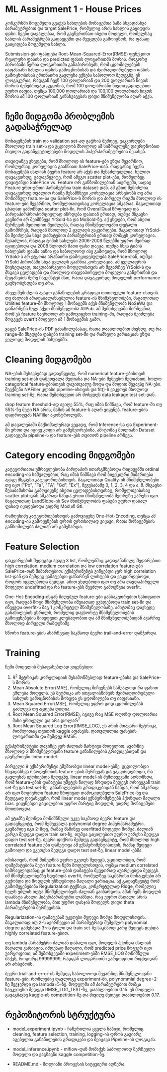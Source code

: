 # ML Assignment 1 - House Prices

კონკურსში მოცემული გვაქვს სახლების მონაცემთა ბაზა სხვადასხვა პარამეტრებით და target SalePrice, რომელიც არის სახლის გაყიდვის ფასი. ჩვენი დავალებაა, რომ გავწვრთნათ ისეთი მოდელი, რომელსაც სახლის პარამეტრებს გადავცემთ და შეეცდება გამოიცნოს, რა ფასად გაიყიდება მოცემული სახლი.

Submission-ები ფასდება Root-Mean-Squared-Error(RMSE) ფუნქციით რეალური ფასისა და predicted ფასის ლოგარითმს შორის. როგორც პირობაში წერია ლოგარითმი განაპირობებს, რომ ცდომილებებს იაფასიანი სახლის ფასის გამოცნობისას და ძვირადღირებული ფასის გამოცნობისას ერთნაირი გავლენა ექნება საბოლოო შედეგზე. ეს ლოგიკურია, რადგან ჩვენ 100 დოლარიან და 200 დოლარიან ნივთს შორის ბუნებრივად გვგონია, რომ 100 დოლარიანი ნივთი გაცილებით უფრო იაფია. თუმცა 100,000 დოლარიან და 100,100 დოლარიან ნივთს შორის ამ 100 დოლარიან განსხვავებას დიდი მნიშვნელობა აღარ აქვს.

# ჩემი მიდგომა პრობლემის გადასაჭრელად

მონაცემების train და validation set-ად გაჭრის შემდეგ, ვაკვირდები მხოლოდ train set-ს და ვცდილობ მხოლოდ ამ სიმრავლეზე დაყრდნობით მივიღო გადაწყვეტილებები მოდელის ჰიპერპარამეტრების შესახებ.

თავიდანვე ვხვდები, რომ მხოლოდ ის feature-ები უნდა შევარჩიო, რომლებსაც კორელაცია გააჩნიათ SalePrice-თან. რადგანაც ჩვენს მონაცემებს ძალიან ბევრი feature არ აქვს და შესაძლებელია, ხელით დავაკვირდე, გადავწყვიტე, რომ ამეგო scatter plot-ები, რომელზეც დავიტანდი SalePrice vs. Feature ორ განზომილებიან სივრცეში, სადაც Feature ერთ-ერთი პარამეტრია train dataset-დან. ამ გზით შემიძლია დავაკვირდე თვალით რაიმე შესამჩნევი კორელაცია არსებობს თუ არა მონიშნულ feature-სა და SalePrice-ს შორის და პირველ რიგში მხოლოდ ის feature-ები შევარჩიო, რომელთათვისაც კორელაცია აშკარაა. მაგალითად ცხადად გამოჩნდა scatter plot-ში, რომ OverallQual წრფივად და პირდაპირპროპორციულად იზრდება ფასთან ერთად, თუმცა მსგავსი კავშირი არ შეიმჩნევა YrSold-სა და MoSold-ზე. აქ ვხდები, რომ ასეთი შერჩევის მეთოდით შეიძლება, რაღაც მნიშვნელოვანი დეტალი გამომრჩეს, რადგან მხოლოდ 2 ცვლადს ვაკვირდები. მაგალითად YrSold-მა შეიძლება სხვა დამატებით პარამეტრთან ერთად მომცეს კორელაცია. შესაძლოა, რაღაცა ტიპის სახლები 2006-2008 წლებში უფრო ძვირად იყიდებოდა და 2008 წლიდან მათი ფასი დაეცა, თუმცა სხვა ტიპის სახლების ფასმა აიწია და საბოლოოდ ისე გამოვიდა, რომ მხოლოდ YrSold-ს არ ეტყობა არანაირი დამოკიდებულება SalePrice-თან, თუმცა YrSold პირობაში სხვა ცვლადს გააჩნია კორელაცია. ამ ყველაფრის მიუხედავად, თავდაპირველი მოდელისთვის არ შევარჩევ YrSold-ს და მსგავს ცვლადებს და მხოლოდ თავდაპირველი მოდელის გაწვრთნის და შეფასების მერე ჩავუმატებ მათ, რათა დავაკვირდე მოდელის performance გაუმჯობესდება თუ არა.

ასევე შემიძლია ავაგო განაწილების გრაფიკი თითოეული feature-ისთვის. თუ ძალიან არადაბალანსებულია feature-ის მნიშვნელობები, მაგალითად Utilities feature-ში მხოლოდ 1 მონაცემს აქვს მნიშვნელობა NoSeWa და დანარჩენს სულ აქვთ მნიშვნელობა AllPub. ამ შემთხვევაში მირჩევნია, რომ ეს feature საერთოდ არ გამოვიყენო training-ში, რადგან შეიძლება მოგვცეს overfit მოდელი იმ 1 მონაცემის გამო.

ვაგებ SalePrice-ის PDF განაწილებასაც, რათა დაახლოებით მივხდე, თუ რა range-ში მხვდება ფასები training set-ში და რამხელა ვარიაციას უნდა ველოდე მოდელის პასუხებში.


# Cleaning მიდგომები

NA-ების შესავსებად გადავწყვიტე, რომ numerical feature-ებისთვის training set-დან დამეთვალა მედიანა და NA-ები შემევსო მედიანით, ხოლო categorical feature-ებისთვის დავითვალე მოდა და მოდით შევავსე NA-ები. შევქმენი NAFiller კლასი pipeline-ისთვის და fit()-ს ვაკეთებ მხოლოდ training set-ზე, რათა შემთხვევით არ მოხვდეს data leakage test set-დან.

drop feature threshold-ად ავიღე 55%, რაც იმას ნიშნავს, რომ feature-ში თუ 55%-ზე მეტი NA არის, მაშინ ამ feature-ს აღარ ვიყენებ. feature-ების დადროფვას NAFiller აკონტროლებს.

ამ დავალებაში მაქსიმალურად ვეცადე, რომ Inference-სა და Experiment-ში ერთი და იგივე კოდი არ გამემეორებინა, ამიტომაც მთლიანი Dataset გადაეცემა pipeline-ს და feature-ებს თვითონ pipeline არჩევს.


# Category encoding მიდგომები

კატეგორიათა უმრავლესობა პირდაპირ ითარგმნებოდა რიცხვებში ordinal encoding-ის საშუალებით, რაც იმას ნიშნავს რომ ბიექციური მიმართება ავაგე მსგავსი კატეგორიებისთვის. მაგალითად Quality-ის მნიშვნელობები თუ იყო ["Po", "Fa", "TA", "Gd", "Ex"], შევუსაბამე 0, 1, 2, 3, 4 და ა. შ.
მსგავსი შესაბამისობა გამოვიყენე ისეთი ცვლადებისთვისაც, რომელთვისასაც scatter plot-დან აშკარად ჩანდა ერთი მნიშვნელობა მეორეზე უარესი იყო.
მაგალითად LandSlope-ის Sev მნიშვნელობის ფასები უფრო დაბალ ფასად იყიდებოდა ვიდრე Mod ან Gtl.

რამდენიმე კატეგორიებისთვის გამოვიყენე One-Hot-Encoding, თუმცა ამ encoding-ის გამოყენების დროს ფრთხილად ვიყავი, რათა მონაცემების განზომილება ძალიან არ გამეზარდა.

# Feature Selection

დაკვირვების შედეგად ავაგე 3 list, რომლებშიც გადავანაწილე შედარებით high correlation, medium correlation და low correlation feature-ები SalePrice-თან მიმართებით. ექსპერიმენტს ვიწყებდი ჯერ high correlation list-დან და შემდეგ ვამატებდი დანარჩენ ლისტებს და ვაკვირდებოდი, როგორ იცვლებოდა შედეგი. ამით ვხდებოდი იყო თუ არა თავდაპირველი მოდელი undefitted და რა feature-ებს შეეძლო გამოეწვია overfit.

One-Hot-Encoding-ისგან მიღებულ feature-ები განსაკუთრებით სახიფათო იყო, რადგან ზოგი მნიშვნელობა იშვიათად გვხდებოდა train set-ში და იწვევდა overfit-ს მაგ 1 კონკრეტულ მნიშვნელობაზე. ამიტომაც დავხედე განაწილების ცხრილს, რომელიც დავსორტე მნიშვნელობების გამოყენებების მიხედვით კლებადობით და ამ მნიშვნელობებიდან ავარჩიე მხოლოდ პირველი რამდენიმე.

სწორი feature-ების ასარჩევად საკმაოდ ბევრი trail-and-error დამჭირდა.


# Training

ჩემი მოდელის შესაფასებლად ვიყენებდი:

1. R<sup>2</sup> მეტრიკას კორელაციის შესამოწმებლად feature-ებისა და SalePrice-ს შორის
1. Mean Absolute Error(MAE), რომელიც მიჩვენებს საშუალოდ რა ფასით ეშლება მოდელს. ეს მეტრიკა არ ითვალისწინებს ძვირადღირებული სახლის გამოცნობისას მოხვდა ეს ცდომილება თუ იაფასიანი.
1. Mean Squared Error(MSE), რომელიც უფრო დიდ ცდომილებას გაძლევს თუ აცდენა დიდია.
1. Root Mean Squared Error(RMSE), იგივე რაც MSE ოღონდ დოლოარია მისი ერთეული და არა დოლარ<sup>2</sup>
1. Root Mean Squared Log Error(RMSE_LOG), ეს არის მთავარი მეტრიკა, რომლითაც თვითონ kaggle აფასებს. დათვლილია ფასების ლოგარითმი და შემდეგ RMSE.

ექსპერიმენტები დავიწყე ჯერ ძალიან მარტივი მოდელით. ავარჩიე მხოლოდ 2 მნიშვნელოვანი feature განაწილების გრაფიკებიდან და გავწვრთენი linear model.

პირველი 9 ექსპერიმენტი ვმუშაობდი linear model-ებზე, ვცდილობდი სხვადასხვა რაოდენობის feature-ების შერჩევას და ვაკვირდებოდი, რა გავლენას იქონიებდა შედეგზე. linear model-ის შემთხვევაში აღმოჩნდა, რომ feature-ების დამატება უმეტეს წილად ზრდიდა შედეგს ორივეგან train set-ზე და test set-ზე. განაწილებების გრაფიკებიდან ჩანდა, რომ აშკარად არ იყო ზოგიერთი feature წრფივად დამოკიდებული SalePrice-ზე და შედეგად დავასკვენი, რომ linear model ექსპერიმენტებს ჰქონდათ მაღალი bias. ვიყენებდი გაცილებით უფრო მარტივ მოდელს, ვიდრე მონაცემები მოითხოვდა.

ამ ეტაპზე მქონდა მონიშნნული უკვე საკმაოდ ბევრი feature და გადავწყვიტე, რომ შემეცვალა polynomial degree ჰიპერპარამეტრი. გავზარდე იგი 2-მდე, რამაც მაშინვე overfitted მოდელი მომცა. ძალიან კარგი შედეგი დადო train set-ზე, თუმცა გაცილებით უფრო უარესი შედეგი დადო test set-ზე. ბევრი ფიქრის შემდეგ გადავწყვიტე, რომ მხოლოდ high correlated feature ები დამეტოვა ამ ექსპერიმენტისთვის, რამაც შედეგი გამოიღო და უკეთესი შედეგი დადო test set-ზე, linear model-ებმა.

იმისათვის, რომ მიმეღწია უფრო უკეთეს შედეგს, ვცდილობდი, რომ დამემატებინა მეტი feature ჩემი მოდელისთვის, თუმცა medium correlated სიმრავლიდანაც კი feature-ების დამატება მკვეთრად აუარესებდა შედეგს. იმ მნიშვნელობებზე ხდებოდა overfit, რომელზეც საკმარისი მონაცემები არ გვქონდა და მოდელს უჩნდებოდა მაღალი ვარიაცია. აქ გადავწყვიტე რომ გამომეყენებინა Regularization ტექნიკა, კონკრეტულად Ridge, რომელიც ხელს უშლის თეტა მნიშვნელობებს ძალიან გაიზარდოს. ამან ჩემს მოდელს დაამატა ახალი ჰიპერპარამეტრი ლამბდა. რაც უფრო მაღალი არის lambda მნიშვნელობა, მით უფრო დასჯის მოდელს დიდი theta პარამეტრების შერჩევისას.

Regularization-ის დამატებამ უკეთესი შედეგი მომცა მოდელისთვის. მაგალითად თუ 2-ს ავირჩევდი ამ პარამეტრად შემეძლო polynomial degree გამეხადა 3-ის ტოლი და train set-ზე საკმაოდ კარგ შედეგს დებდა highly correlated feature-ებით.

თუ lambda პარამეტრი ძალიან დაბალი იყო, მოდელს ჰქონდა ძალიან მაღალი ვარიაცია. იმდენად მაღალი, რომ predicted price ზოგჯერ იყო უარყოფითი, ამ შემთხვევაში experiment-ებში RMSE_LOG მონიშნული მაქვს, როგორც 99999999, რადგან ლოგარითმი უარყოფითი რიცხვიდან არ არსებობს.

ბევრი trial-and-error-ის შემდეგ საბოლოოდ შევარჩიე მნიშვნელოვანი feature-ები, რომლებიც დავლოგე experiment-ში, polynommial degree=2-ზე შევჯერდი და lambda=5-ზე. მოდელმა ამ პარამეტრებით მომცა საუკეთესო შედეგი RMSE_LOG_TEST-ზე, დაახლოებით 0.15. ეს მოდელი გავაგზავნე kaggle-ის competition-ზე და მივიღე შედეგი დაახლოებით 0.17.

# რეპოზიტორის სტრუქტურა

* model_experiment.ipynb - ჩაწერილია ყველა ნაბიჯი, რომელიც cleaning, feature selection, training, logging-ის დროს გავიარე, აგებულია განაწილების გრაფიკები და შეიცავს Pipeline-ის ლოგიკას.

* model_inference.ipynb - mlflow-დან მომაქვს საბოლოოდ შერჩეული მოდელი და ვაგზავნი kaggle competition-ზე.

* README.md - მთლიანი პროცესის სიტყვიერი აღწერა.
